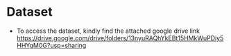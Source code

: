 # Dataset

* To access the dataset, kindly find the attached google drive link
      https://drive.google.com/drive/folders/13nyuRAQhYkEBt15HMkWuPDiy5HHYgM0G?usp=sharing
